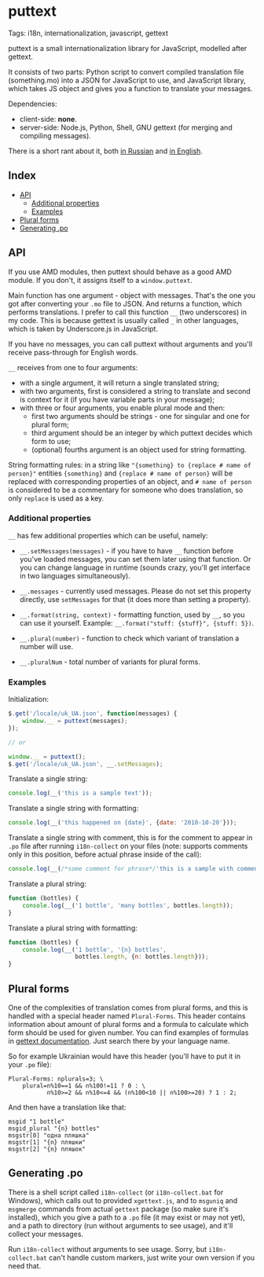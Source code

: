 # puttext

Tags: i18n, internationalization, javascript, gettext

puttext is a small internationalization library for JavaScript, modelled after
gettext.

It consists of two parts: Python script to convert compiled translation file
(something.mo) into a JSON for JavaScript to use, and JavaScript library, which
takes JS object and gives you a function to translate your messages.

Dependencies:

- client-side: **none**.
- server-side: Node.js, Python, Shell, GNU gettext (for merging and compiling
  messages).

There is a short rant about it, both
[in Russian](http://solovyov.net/blog/2013/i18n/) and
[in English](http://solovyov.net/en/2013/i18n/).

## Index

- [API](#api)
  - [Additional properties](#additional-properties)
  - [Examples](#examples)
- [Plural forms](#plural-forms)
- [Generating .po](#generating.po)

## API

If you use AMD modules, then puttext should behave as a good AMD module. If you
don't, it assigns itself to a `window.puttext`.

Main function has one argument - object with messages. That's the one you got
after converting your `.mo` file to JSON. And returns a function, which performs
translations. I prefer to call this function `__` (two underscores) in my
code. This is because gettext is usually called `_` in other languages, which is
taken by Underscore.js in JavaScript.

If you have no messages, you can call puttext without arguments and you'll
receive pass-through for English words.

`__` receives from one to four arguments:

- with a single argument, it will return a single translated string;
- with two arguments, first is considered a string to translate and second is
  context for it (if you have variable parts in your message);
- with three or four arguments, you enable plural mode and then:
  - first two arguments should be strings - one for singular and one for plural
    form;
  - third argument should be an integer by which puttext decides which form to
    use;
  - (optional) fourths argument is an object used for string formatting.

String formatting rules: in a string like `"{something} to {replace # name of
person}"` entities `{something}` and `{replace # name of person}` will be
replaced with corresponding properties of an object, and `# name of person` is
considered to be a commentary for someone who does translation, so only
`replace` is used as a key.

### Additional properties

`__` has few additional properties which can be useful, namely:

- `__.setMessages(messages)` - if you have to have `__` function before you've
  loaded messages, you can set them later using that function. Or you can change
  language in runtime (sounds crazy, you'll get interface in two languages
  simultaneously).

- `__.messages` - currently used messages. Please do not set this property
  directly, use `setMessages` for that (it does more than setting a property).

- `__.format(string, context)` - formatting function, used by `__`, so you can
  use it yourself. Example: `__.format("stuff: {stuff}", {stuff: 5})`.

- `__.plural(number)` - function to check which variant of translation a number
  will use.

- `__.pluralNum` - total number of variants for plural forms.

### Examples

Initialization:

```javascript
$.get('/locale/uk_UA.json', function(messages) {
    window.__ = puttext(messages);
});

// or

window.__ = puttext();
$.get('/locale/uk_UA.json', __.setMessages);
```

Translate a single string:

```javascript
console.log(__('this is a sample text'));
```

Translate a single string with formatting:

```javascript
console.log(__('this happened on {date}', {date: '2010-10-20'}));
```

Translate a single string with comment, this is for the comment to appear in
`.po` file after running `i18n-collect` on your files (note: supports comments
only in this position, before actual phrase inside of the call):

```javascript
console.log(__(/*some comment for phrase*/'this is a sample with comment'));
```

Translate a plural string:

```javascript
function (bottles) {
    console.log(__('1 bottle', 'many bottles', bottles.length));
}
```

Translate a plural string with formatting:

```javascript
function (bottles) {
    console.log(__('1 bottle', '{n} bottles',
                   bottles.length, {n: bottles.length}));
}
```

## Plural forms

One of the complexities of translation comes from plural forms, and this is
handled with a special header named `Plural-Forms`. This header contains
information about amount of plural forms and a formula to calculate which form
should be used for given number. You can find examples of formulas in
[gettext documentation](http://www.gnu.org/software/gettext/manual/html_node/Plural-forms.html).
Just search there by your language name.

So for example Ukrainian would have this header (you'll have to put it in your
`.po` file):

```
Plural-Forms: nplurals=3; \
    plural=n%10==1 && n%100!=11 ? 0 : \
           n%10>=2 && n%10<=4 && (n%100<10 || n%100>=20) ? 1 : 2;
```

And then have a translation like that:

```
msgid "1 bottle"
msgid_plural "{n} bottles"
msgstr[0] "одна пляшка"
msgstr[1] "{n} пляшки"
msgstr[2] "{n} пляшок"
```

## Generating .po

There is a shell script called `i18n-collect` (or `i18n-collect.bat` for
Windows), which calls out to provided `xgettext.js`, and to `msguniq` and
`msgmerge` commands from actual `gettext` package (so make sure it's installed),
which you give a path to a `.po` file (it may exist or may not yet), and a path
to directory (run without arguments to see usage), and it'll collect your
messages.

Run `i18n-collect` without arguments to see usage. Sorry, but `i18n-collect.bat`
can't handle custom markers, just write your own version if you need that.

